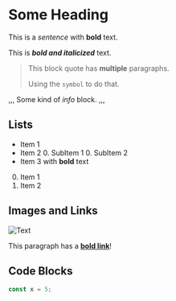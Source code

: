 # Some Heading

This is a _sentence_ with **bold** text.

This is _**bold and italicized**_ text.

> This block quote has **multiple** paragraphs.
>
> Using the `symbol` to do that.

,,,
Some kind of _info_ block.
,,,

## Lists

* Item 1
* Item 2
  0. SubItem 1
  0. SubItem 2
* Item 3 with **bold** text

0. Item 1
0. Item 2

## Images and Links

![Text](/img/url.png)

This paragraph has a **[bold link](/posts)**!

## Code Blocks

```javascript
const x = 5;
```